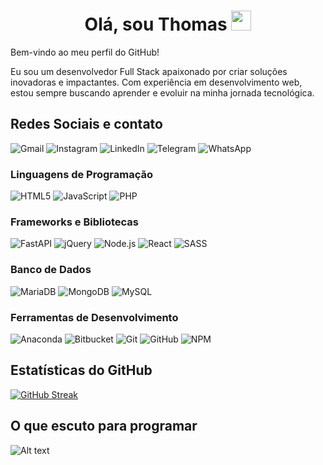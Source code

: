 <!-- Seção de boas-vindas -->
<div align="center"><h1> Olá, sou Thomas <img src="https://raw.githubusercontent.com/TheDudeThatCode/TheDudeThatCode/master/Assets/Hi.gif" width="32px"/>  </h1> </div>

Bem-vindo ao meu perfil do GitHub!

Eu sou um desenvolvedor Full Stack apaixonado por criar soluções inovadoras e impactantes. Com experiência em desenvolvimento web, estou sempre buscando aprender e evoluir na minha jornada tecnológica.

## Redes Sociais e contato
![Gmail](https://img.shields.io/badge/Gmail-D14836?logo=gmail&logoColor=white&style=plastic)
![Instagram](https://img.shields.io/badge/Instagram-%23E4405F.svg?logo=Instagram&logoColor=white&style=plastic)
![LinkedIn](https://img.shields.io/badge/linkedin-%230077B5.svg?logo=linkedin&logoColor=white&style=plastic)
![Telegram](https://img.shields.io/badge/Telegram-2CA5E0?logo=telegram&logoColor=white&style=plastic)
![WhatsApp](https://img.shields.io/badge/WhatsApp-25D366?logo=whatsapp&logoColor=white&style=plastic)

### Linguagens de Programação
![HTML5](https://img.shields.io/badge/html5-%23E34F26.svg?logo=html5&logoColor=white&style=plastic)
![JavaScript](https://img.shields.io/badge/javascript-%23323330.svg?logo=javascript&logoColor=%23F7DF1E&style=plastic)
![PHP](https://img.shields.io/badge/php-%23777BB4.svg?logo=php&logoColor=white&style=plastic)

### Frameworks e Bibliotecas
![FastAPI](https://img.shields.io/badge/FastAPI-005571?logo=fastapi&style=plastic)
![jQuery](https://img.shields.io/badge/jquery-%230769AD.svg?logo=jquery&logoColor=white&style=plastic)
![Node.js](https://img.shields.io/badge/node.js-6DA55F?logo=node.js&logoColor=white&style=plastic)
![React](https://img.shields.io/badge/react-%2320232a.svg?logo=react&logoColor=%2361DAFB&style=plastic)
![SASS](https://img.shields.io/badge/SASS-hotpink.svg?logo=SASS&logoColor=white&style=plastic)

### Banco de Dados
![MariaDB](https://img.shields.io/badge/MariaDB-003545?logo=mariadb&logoColor=white&style=plastic)
![MongoDB](https://img.shields.io/badge/MongoDB-%234ea94b.svg?logo=mongodb&logoColor=white&style=plastic)
![MySQL](https://img.shields.io/badge/mysql-%2300f.svg?logo=mysql&logoColor=white&style=plastic)

### Ferramentas de Desenvolvimento
![Anaconda](https://img.shields.io/badge/Anaconda-%2344A833.svg?logo=anaconda&logoColor=white&style=plastic)
![Bitbucket](https://img.shields.io/badge/bitbucket-%230047B3.svg?logo=bitbucket&logoColor=white&style=plastic)
![Git](https://img.shields.io/badge/git-%23F05033.svg?logo=git&logoColor=white&style=plastic)
![GitHub](https://img.shields.io/badge/github-%23121011.svg?logo=github&logoColor=white&style=plastic)
![NPM](https://img.shields.io/badge/NPM-%23000000.svg?logo=npm&logoColor=white&style=plastic)


## Estatísticas do GitHub
[![GitHub Streak](https://streak-stats.demolab.com?user=thmedu&theme=github-dark-dimmed&hide_border=verdadeiro&border_radius=5.8&locale=pt_BR&date_format=M%20j%5B%2C%20Y%5D&card_width=600)](https://git.io/streak-stats)

## O que escuto para programar

![Alt text](https://spotify-recently-played-readme.vercel.app/api?user=31jz3xs2vji7gob7r3nrbnikpmfm)
<!-- Feito usando https://prm.pushkaryadav.in -->
